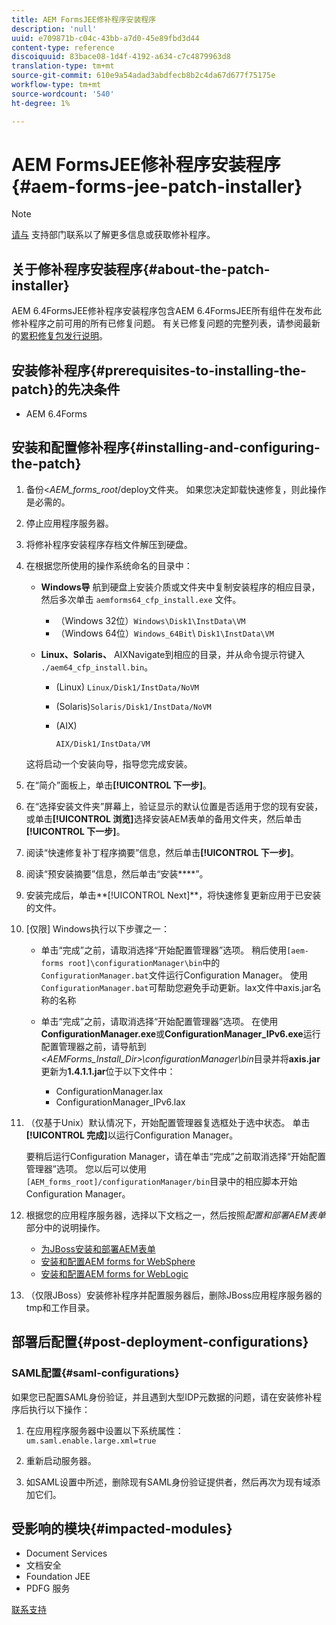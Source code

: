 ```yaml
---
title: AEM FormsJEE修补程序安装程序
description: 'null'
uuid: e709871b-c04c-43bb-a7d0-45e89fbd3d44
content-type: reference
discoiquuid: 83bace08-1d4f-4192-a634-c7c4879963d8
translation-type: tm+mt
source-git-commit: 610e9a54adad3abdfecb8b2c4da67d677f75175e
workflow-type: tm+mt
source-wordcount: '540'
ht-degree: 1%

---
```



# AEM FormsJEE修补程序安装程序{#aem-forms-jee-patch-installer}

>[!NOTE]
>
>[请与](https://www.adobe.com/account/sign-in.supportportal.html) 支持部门联系以了解更多信息或获取修补程序。

## 关于修补程序安装程序{#about-the-patch-installer}

AEM 6.4FormsJEE修补程序安装程序包含AEM 6.4FormsJEE所有组件在发布此修补程序之前可用的所有已修复问题。 有关已修复问题的完整列表，请参阅最新的[累积修复包发行说明](cfp-release-notes.md)。

## 安装修补程序{#prerequisites-to-installing-the-patch}的先决条件

* AEM 6.4Forms

## 安装和配置修补程序{#installing-and-configuring-the-patch}

1. 备份&lt;*AEM_forms_root*/deploy文件夹。 如果您决定卸载快速修复，则此操作是必需的。
1. 停止应用程序服务器。
1. 将修补程序安装程序存档文件解压到硬盘。
1. 在根据您所使用的操作系统命名的目录中：

   * **Windows导**
航到硬盘上安装介质或文件夹中复制安装程序的相应目录，然后多次单击 
`aemforms64_cfp_install.exe` 文件。

      * （Windows 32位）`Windows\Disk1\InstData\VM`
      * （Windows 64位）`Windows_64Bit`\ `Disk1\InstData\VM`
   * **Linux、Solaris、**
AIXNavigate到相应的目录，并从命令提示符键入 
`./aem64_cfp_install.bin`。

      * (Linux) `Linux/Disk1/InstData/NoVM`
      * (Solaris)`Solaris/Disk1/InstData/NoVM`
      * (AIX)

         ```
         AIX/Disk1/InstData/VM
         ```
   这将启动一个安装向导，指导您完成安装。

1. 在“简介”面板上，单击&#x200B;**[!UICONTROL 下一步]**。
1. 在“选择安装文件夹”屏幕上，验证显示的默认位置是否适用于您的现有安装，或单击&#x200B;**[!UICONTROL 浏览]**&#x200B;选择安装AEM表单的备用文件夹，然后单击&#x200B;**[!UICONTROL 下一步]**。

1. 阅读“快速修复补丁程序摘要”信息，然后单击&#x200B;**[!UICONTROL 下一步]**。
1. 阅读“预安装摘要”信息，然后单击“安装&#x200B;****”。
1. 安装完成后，单击**[!UICONTROL Next]**，将快速修复更新应用于已安装的文件。
1. [仅限] Windows执行以下步骤之一：

   * 单击“完成”之前，请取消选择“开始配置管理器”选项。 稍后使用`[aem-forms root]\configurationManager\bin`中的`ConfigurationManager.bat`文件运行Configuration Manager。 使用`ConfigurationManager.bat`可帮助您避免手动更新。lax文件中axis.jar名称的名称
   * 单击“完成”之前，请取消选择“开始配置管理器”选项。 在使用&#x200B;**ConfigurationManager.exe**&#x200B;或&#x200B;**ConfigurationManager_IPv6.exe**&#x200B;运行配置管理器之前，请导航到&#x200B;*&lt;AEMForms_Install_Dir>\configurationManager\bin*&#x200B;目录并将&#x200B;**axis.jar**&#x200B;更新为&#x200B;**1.4.1.1.jar**&#x200B;位于以下文件中：

      * ConfigurationManager.lax
      * ConfigurationManager_IPv6.lax

1. （仅基于Unix）默认情况下，开始配置管理器复选框处于选中状态。 单击&#x200B;**[!UICONTROL 完成]**&#x200B;以运行Configuration Manager。

   要稍后运行Configuration Manager，请在单击“完成”之前取消选择“开始配置管理器”选项。 您以后可以使用`[AEM_forms_root]/configurationManager/bin`目录中的相应脚本开始Configuration Manager。

1. 根据您的应用程序服务器，选择以下文档之一，然后按照&#x200B;*配置和部署AEM表单*&#x200B;部分中的说明操作。

   * [为JBoss安装和部署AEM表单](http://www.adobe.com/go/learn_aemforms_installJBoss_64)
   * [安装和配置AEM forms for WebSphere](http://www.adobe.com/go/learn_aemforms_installWebSphere_64)
   * [安装和配置AEM forms for WebLogic](http://www.adobe.com/go/learn_aemforms_installWebLogic_64)

1. （仅限JBoss）安装修补程序并配置服务器后，删除JBoss应用程序服务器的tmp和工作目录。

## 部署后配置{#post-deployment-configurations}

### SAML配置{#saml-configurations}

如果您已配置SAML身份验证，并且遇到大型IDP元数据的问题，请在安装修补程序后执行以下操作：

1. 在应用程序服务器中设置以下系统属性：\
   `um.saml.enable.large.xml=true`

1. 重新启动服务器。
1. 如SAML设置中所述，删除现有SAML身份验证提供者，然后再次为现有域添加它们。

## 受影响的模块{#impacted-modules}

* Document Services
* 文档安全
* Foundation JEE
* PDFG 服务

[联系支持](https://www.adobe.com/account/sign-in.supportportal.html)
